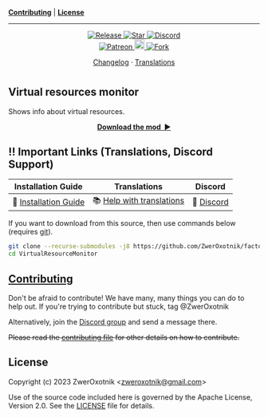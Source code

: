 **[Contributing](#contributing)** |
**[License](#license)**

---

<!-- <p align="center">
  <img
    src="thumbnail.png"
    alt="thumbnail.png"
  />
</p> -->

<p align="center">
  <a href="https://github.com/ZwerOxotnik/factorio-VirtualResourceMonitor/tags">
    <img src="https://img.shields.io/github/tag/ZwerOxotnik/factorio-VirtualResourceMonitor.svg?label=Release&color=FF5500" alt="Release">
  </a>
  <a href="https://github.com/ZwerOxotnik/factorio-VirtualResourceMonitor/stargazers">
    <img src="https://img.shields.io/github/stars/ZwerOxotnik/factorio-VirtualResourceMonitor.svg?label=Stars&color=F08125" alt="Star">
  </a>
  <a href="https://discord.gg/YyJVUCa">
    <img src="https://discordapp.com/api/guilds/480103519769067542/widget.png?style=shield" alt="Discord">
  <br/>
  <a href="https://www.patreon.com/ZwerOxotnik">
    <img src="https://ionicabizau.github.io/badges/patreon.svg" alt="Patreon">
  <a href="https://ko-fi.com/zweroxotnik">
    <img src="https://www.buymeacoffee.com/assets/img/guidelines/download-assets-sm-2.svg" height="20" alt="Buy me a coffee">
  <a href="http://github.com/ZwerOxotnik/factorio-VirtualResourceMonitor/fork">
    <img src="https://img.shields.io/github/forks/ZwerOxotnik/factorio-VirtualResourceMonitor.svg?label=Forks&color=7889DD" alt="Fork">
  </a>
</p>

<p align="center">
  <a href="changelog.txt">Changelog</a>
  ·
  <a href="https://crowdin.com/project/factorio-mods-localization">Translations</a>
</p>

<h1></h1>

<!-- Put your "fancy" image/video here -->
<!-- <img
  src=""
  align="right"
/> -->

Virtual resources monitor
-------------------------

Shows info about virtual resources.

<p align="center">
  <a href="https://mods.factorio.com/mod/VirtualResourceMonitor/downloads"><strong>Download the mod&nbsp;&nbsp;▶</strong></a>
</p>

‼️ Important Links (Translations, Discord Support)
---------------------------------------------------------------

| Installation Guide | Translations | Discord |
| ------------------ | ------------ | ------- |
| 📖 [Installation Guide](https://wiki.factorio.com/index.php?title=Installing_Mods) | 📚 [Help with translations](https://crowdin.com/project/factorio-mods-localization) | 🦜 [Discord][discord] |

If you want to download from this source, then use commands below (requires [git][git]).

```bash
git clone --recurse-submodules -j8 https://github.com/ZwerOxotnik/factorio-VirtualResourceMonitor
cd VirtualResourceMonitor
```

[Contributing](/CONTRIBUTING.md)
--------------------------------

Don't be afraid to contribute! We have many, many things you can do to help out. If you're trying to contribute but stuck, tag @ZwerOxotnik

Alternatively, join the [Discord group][Discord] and send a message there.

~~Please read the [contributing file](/CONTRIBUTING.md) for other details on how to contribute.~~

License
-------

Copyright (c) 2023 ZwerOxotnik \<zweroxotnik@gmail.com\>

Use of the source code included here is governed by the Apache License, Version 2.0. See the [LICENSE](/LICENSE) file for details.

[discord]: https://discord.gg/YyJVUCa
[GitHub-page]: https://zweroxotnik.github.io/VirtualResourceMonitor/
[git]: https://git-scm.com/downloads
